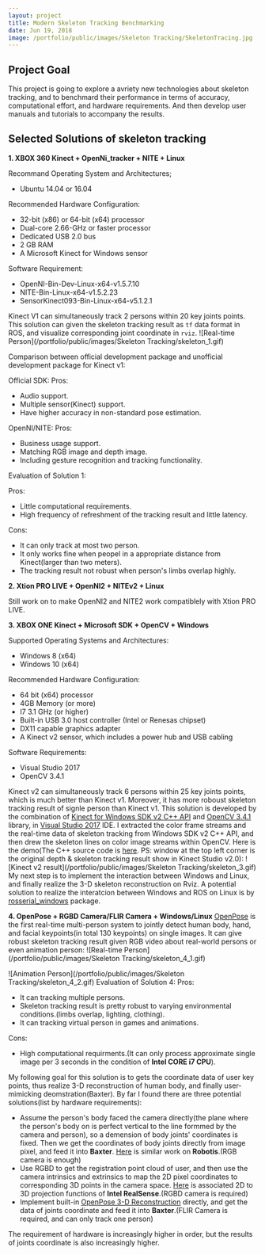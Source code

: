 ```yaml
---
layout: project
title: Modern Skeleton Tracking Benchmarking
date: Jun 19, 2018
image: /portfolio/public/images/Skeleton Tracking/SkeletonTracing.jpg
---
```


## Project Goal
This project is going to explore a avriety new technologies about skeleton tracking, and to benchmard their performance in terms of accuracy, computational effort, and hardware requirements. And then develop user manuals and tutorials to accompany the results.

## Selected Solutions of skeleton tracking
**1. XBOX 360 Kinect + OpenNi_tracker + NITE + Linux**
     
Recommand Operating System and Architectures;
- Ubuntu 14.04 or 16.04

Recommended Hardware Configuration:
- 32-bit (x86) or 64-bit (x64) processor
- Dual-core 2.66-GHz or faster processor
- Dedicated USB 2.0 bus
- 2 GB RAM
- A Microsoft Kinect for Windows sensor

Software Requirement:
- OpenNI-Bin-Dev-Linux-x64-v1.5.7.10
- NITE-Bin-Linux-x64-v1.5.2.23
- SensorKinect093-Bin-Linux-x64-v5.1.2.1

Kinect V1 can simultaneously track 2 persons within 20 key joints points.
This solution can given the skeleton tracking result as `tf` data format in ROS, and visualize corresponding joint coordinate in `rviz`.
![Real-time Person](/portfolio/public/images/Skeleton Tracking/skeleton_1.gif)

Comparison between official development package and unofficial development package for Kinect v1:
     
Official SDK:
Pros:
- Audio support.
- Multiple sensor(Kinect) support.
- Have higher accuracy in non-standard pose estimation.

OpenNI/NITE:
Pros:
- Business usage support.
- Matching RGB image and depth image.
- Including gesture recognition and tracking functionality.

Evaluation of Solution 1:
     
Pros:
- Little computational requirements.
- High frequency of refreshment of the tracking result and little latency.

Cons:
- It can only track at most two person.
- It only works fine when peopel in a appropriate distance from Kinect(larger than two meters).
- The tracking result not robust when person's limbs overlap highly.

**2. Xtion PRO LIVE + OpenNI2 + NITEv2 + Linux**
     
Still work on to make OpenNI2 and NITE2 work compatiblely with Xtion PRO LIVE.

**3. XBOX ONE Kinect + Microsoft SDK + OpenCV + Windows**
     
Supported Operating Systems and Architectures:
- Windows 8 (x64)
- Windows 10 (x64)

Recommended Hardware Configuration:
- 64 bit (x64) processor
- 4GB Memory (or more)
- I7 3.1 GHz (or higher)
- Built-in USB 3.0 host controller (Intel or Renesas chipset)
- DX11 capable graphics adapter
- A Kinect v2 sensor, which includes a power hub and USB cabling

Software Requirements:
- Visual Studio 2017
- OpenCV 3.4.1

Kinect v2 can simultaneously track 6 persons within 25 key joints points, which is much better than Kinect v1. Moreover, it has more roboust skeleton tracking result of signle person than Kinect v1.
This solution is developed by the combination of [Kinect for Windows SDK v2 C++ API](https://docs.microsoft.com/en-us/previous-versions/windows/kinect/hh855364(v%3dieb.10)) and [OpenCV 3.4.1](https://opencv.org/opencv-3-4-1.html) library, in [Visual Studio 2017](https://visualstudio.microsoft.com/zh-hans/vs/?rr=https%3A%2F%2Fwww.google.com%2F) IDE.
I extracted the color frame streams and the real-time data of skeleton tracking from Windows SDK v2 C++ API, and then drew the skeleton lines on color image streams within OpenCV. Here is the demo(The C++ source code is [here](https://github.com/KHeresy/KinectForWindows2Sample/blob/v2-naming/08cv_Body/cvBody.cpp). PS: window at the top left corner is the original depth & skeleton tracking result show in Kinect Studio v2.0):
![Kinect v2 result](/portfolio/public/images/Skeleton Tracking/skeleton_3.gif)
My next step is to implement the interaction between Windows and Linux, and finally realize the 3-D skeleton reconstruction on Rviz. A potential solution to realize the interatcion between Windows and ROS on Linux is by [rosserial_windows](http://wiki.ros.org/rosserial_windows) package.

**4. OpenPose + RGBD Camera/FLIR Camera + Windows/Linux**
[OpenPose](https://github.com/CMU-Perceptual-Computing-Lab/openpose) is the first real-time multi-person system to jointly detect human body, hand, and facial keypoints(in total 130 keypoints) on single images.
It can give robust skeleton tracking result given RGB video about real-world persons or even animation person:
![Real-time Person](/portfolio/public/images/Skeleton Tracking/skeleton_4_1.gif)

![Animation Person](/portfolio/public/images/Skeleton Tracking/skeleton_4_2.gif)
Evaluation of Solution 4:
Pros:
- It can tracking multiple persons.
- Skeleton tracking result is pretty robust to varying environmental conditions.(limbs overlap, lighting, clothing).
- It can tracking virtual person in games and animations.

Cons:
- High computational requirments.(It can only process approximate single image per 3 seconds in the condition of **Intel CORE i7 CPU**).

My following goal for this solution is to gets the coordinate data of user key points, thus realize 3-D reconstruction of human body, and finally user-mimicking deomstration(Baxter). By far I found there are three potential solutions(list by hardware requirements):
- Assume the person's body faced the camera directly(the plane where the person's body on is perfect vertical to the line formmed by the camera and person), so a demension of body joints' coordinates is fixed. Then we get the coordinates of body joints directly from image pixel, and feed it into **Baxter**. [Here](https://www.youtube.com/watch?v=wNLuZNLBegw) is similar work on **Robotis**.(RGB camera is enough)
- Use RGBD to get the registration point cloud of user, and then use the camera intrinsics and extrinsics to map the 2D pixel coordinates to corresponding 3D points in the camera space. [Here](https://github.com/IntelRealSense/librealsense/blob/master/include/librealsense2/rsutil.h)  is associated 2D to 3D projection functions of **Intel RealSense**.(RGBD camera is required)
- Implement built-in [OpenPose 3-D Reconstruction](https://github.com/CMU-Perceptual-Computing-Lab/openpose/blob/master/doc/3d_reconstruction_demo.md) directly, and get the data of joints coordinate and feed it into **Baxter**.(FLIR Camera is required, and can only track one person)

The requirement of hardware is increasingly higher in order, but the results of joints coordinate is also increasingly higher.
